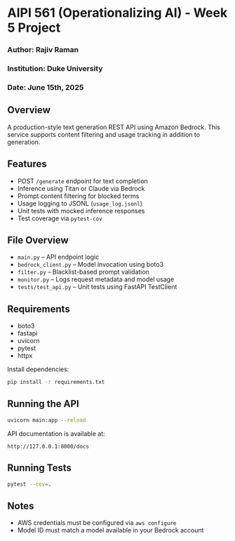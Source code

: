 # AIPI 561 (Operationalizing AI) - Week 5 Project
### Author: Rajiv Raman
### Institution: Duke University
### Date: June 15th, 2025

## Overview

A production-style text generation REST API using Amazon Bedrock. This service supports content filtering and usage tracking in addition to generation.

## Features

- POST `/generate` endpoint for text completion
- Inference using Titan or Claude via Bedrock
- Prompt content filtering for blocked terms
- Usage logging to JSONL (`usage_log.jsonl`)
- Unit tests with mocked inference responses
- Test coverage via `pytest-cov`

## File Overview

- `main.py` – API endpoint logic
- `bedrock_client.py` – Model invocation using boto3
- `filter.py` – Blacklist-based prompt validation
- `monitor.py` – Logs request metadata and model usage
- `tests/test_api.py` – Unit tests using FastAPI TestClient

## Requirements

- boto3
- fastapi
- uvicorn
- pytest
- httpx

Install dependencies:

```bash
pip install -r requirements.txt
```

## Running the API

```bash
uvicorn main:app --reload
```

API documentation is available at:

```
http://127.0.0.1:8000/docs
```

## Running Tests

```bash
pytest --cov=.
```

## Notes

- AWS credentials must be configured via `aws configure`
- Model ID must match a model available in your Bedrock account

